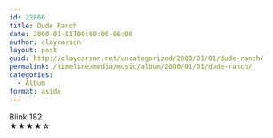 ```yaml
---
id: 22866
title: Dude Ranch
date: 2000-01-01T00:00:00-06:00
author: claycarson
layout: post
guid: http://claycarson.net/uncategorized/2000/01/01/dude-ranch/
permalink: /timeline/media/music/album/2000/01/01/dude-ranch/
categories:
  - Album
format: aside
---
```

<div class="media-details"></div>

<div class="media-creator">Blink 182</div>

<div class="media-rating">★★★★☆</div>